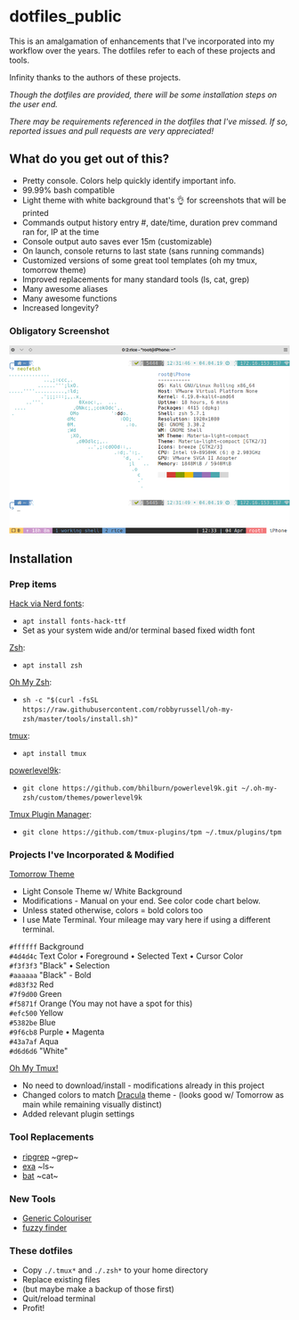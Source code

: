 # dotfiles_public

This is an amalgamation of enhancements that I've incorporated into my workflow over the years.
The dotfiles refer to each of these projects and tools.

Infinity thanks to the authors of these projects.

_Though the dotfiles are provided, there will be some installation steps on the user end._

_There may be requirements referenced in the dotfiles that I've missed. If so, reported issues and pull requests are very appreciated!_

## What do you get out of this?

* Pretty console. Colors help quickly identify important info.
* 99.99% bash compatible
* Light theme with white background that's 👌 for screenshots that will be printed
* Commands output history entry #, date/time, duration prev command ran for, IP at the time
* Console output auto saves ever 15m (customizable)
* On launch, console returns to last state (sans running commands)
* Customized versions of some great tool templates (oh my tmux, tomorrow theme)
* Improved replacements for many standard tools (ls, cat, grep)
* Many awesome aliases
* Many awesome functions
* Increased longevity?

### Obligatory Screenshot

![alt text](https://github.com/chrsjhnsn/dotfiles_public/raw/master/screenshots/obligatory_rice.png "rice to meet you")

## Installation

### Prep items

[Hack via Nerd fonts](https://github.com/ryanoasis/nerd-fonts):
* `apt install fonts-hack-ttf`
* Set as your system wide and/or terminal based fixed width font

[Zsh](https://www.zsh.org):
* `apt install zsh`

[Oh My Zsh](https://github.com/robbyrussell/oh-my-zsh):
* `sh -c "$(curl -fsSL https://raw.githubusercontent.com/robbyrussell/oh-my-zsh/master/tools/install.sh)"`

[tmux](https://github.com/tmux/tmux):
* `apt install tmux`

[powerlevel9k](https://github.com/bhilburn/powerlevel9k):
* `git clone https://github.com/bhilburn/powerlevel9k.git ~/.oh-my-zsh/custom/themes/powerlevel9k`

[Tmux Plugin Manager](https://github.com/tmux-plugins/tpm):
* `git clone https://github.com/tmux-plugins/tpm ~/.tmux/plugins/tpm`

### Projects I've Incorporated & Modified

[Tomorrow Theme](https://github.com/chriskempson/tomorrow-theme)
* Light Console Theme w/ White Background
* Modifications - Manual on your end. See color code chart below.
* Unless stated otherwise, colors = bold colors too
* I use Mate Terminal. Your mileage may vary here if using a different terminal.

`#ffffff` Background  
`#4d4d4c` Text Color •  Foreground •  Selected Text •  Cursor Color  
`#f3f3f3` "Black" •  Selection  
`#aaaaaa` "Black" - Bold  
`#d83f32` Red  
`#7f9d00` Green  
`#f5871f` Orange (You may not have a spot for this)  
`#efc500` Yellow  
`#5382be` Blue  
`#9f6cb8` Purple •  Magenta  
`#43a7af` Aqua  
`#d6d6d6` "White"  

[Oh My Tmux!](https://github.com/gpakosz/.tmux)
* No need to download/install - modifications already in this project
* Changed colors to match [Dracula](https://draculatheme.com) theme - (looks good w/ Tomorrow as main while remaining visually distinct)
* Added relevant plugin settings

### Tool Replacements

* [ripgrep](https://github.com/BurntSushi/ripgrep) ~grep~
* [exa](https://the.exa.website) ~ls~
* [bat](https://github.com/sharkdp/bat) ~cat~

### New Tools

* [Generic Colouriser](https://github.com/garabik/grc)
* [fuzzy finder](https://github.com/junegunn/fzf)

### These dotfiles

* Copy `./.tmux*` and `./.zsh*` to your home directory
* Replace existing files
* (but maybe make a backup of those first)
* Quit/reload terminal
* Profit!
